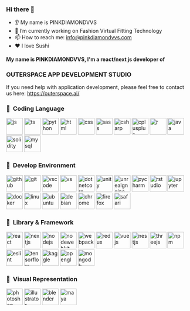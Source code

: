 ### Hi there 👋
* 👂 My name is PINKDIAMONDVVS
* 🔭 I’m currently working on Fashion Virtual Fitting Technology
* 📫 How to reach me: info@pinkdiamondvvs.com
* ❤️ I love Sushi
#### My name is PINKDIAMONDVVS, I'm a react/next js developer of

### OUTERSPACE APP DEVELOPMENT STUDIO
If you need help with application development, please feel free to contact us here: 
https://outerspace.ai/

<h3> 🚀 &nbsp;Coding Language</h3>
<p align="left">
         <img src="https://cdn.jsdelivr.net/gh/devicons/devicon/icons/javascript/javascript-plain.svg" alt="js" width="45" height="45"/>
         <img src="https://cdn.jsdelivr.net/gh/devicons/devicon/icons/typescript/typescript-original.svg" alt="ts" width="45" height="45"/>
         <img src="https://cdn.jsdelivr.net/gh/devicons/devicon/icons/python/python-original.svg" alt="python" width="45" height="45"/>
         <img src="https://cdn.jsdelivr.net/gh/devicons/devicon/icons/html5/html5-original.svg" alt="html" width="45" height="45"/>
         <img src="https://cdn.jsdelivr.net/gh/devicons/devicon/icons/css3/css3-original.svg" alt="css" width="45" height="45" />
         <img src="https://cdn.jsdelivr.net/gh/devicons/devicon/icons/sass/sass-original.svg" alt="sass" width="45" height="45"/>
         <img src="https://cdn.jsdelivr.net/gh/devicons/devicon/icons/csharp/csharp-original.svg" alt="csharp" width="45" height="45" />
         <img src="https://cdn.jsdelivr.net/gh/devicons/devicon/icons/cplusplus/cplusplus-original.svg" alt="cplusplus" width="45" height="45"/>
         <img src="https://cdn.jsdelivr.net/gh/devicons/devicon/icons/r/r-original.svg" alt="r" width="45" height="45"/>
         <img src="https://cdn.jsdelivr.net/gh/devicons/devicon/icons/java/java-original.svg" alt="java" width="45" height="45"/>
         <img src="https://cdn.jsdelivr.net/gh/devicons/devicon/icons/solidity/solidity-original.svg" alt="solidity" width="45" height="45" />          
         <img src="https://cdn.jsdelivr.net/gh/devicons/devicon/icons/mysql/mysql-original.svg" alt="mysql" width="45" height="45"/>
           
</p>

<h3> 🚀 &nbsp;Develop Environment</h3>
<p align="left">
         <img src="https://cdn.jsdelivr.net/gh/devicons/devicon/icons/github/github-original.svg" alt="github" width="45" height="45"/>
         <img src="https://cdn.jsdelivr.net/gh/devicons/devicon/icons/git/git-original.svg" alt="git" width="45" height="45"/>
         <img src="https://cdn.jsdelivr.net/gh/devicons/devicon/icons/vscode/vscode-original.svg" alt="vscode" width="45" height="45"/>
         <img src="https://cdn.jsdelivr.net/gh/devicons/devicon/icons/visualstudio/visualstudio-plain.svg" alt="vs" width="45" height="45"/>
         <img src="https://cdn.jsdelivr.net/gh/devicons/devicon/icons/dotnetcore/dotnetcore-original.svg" alt="dotnetcore" width="45" height="45"/>
         <img src="https://cdn.jsdelivr.net/gh/devicons/devicon/icons/unity/unity-original.svg" alt="unity" width="45" height="45"/>
         <img src="https://cdn.jsdelivr.net/gh/devicons/devicon/icons/unrealengine/unrealengine-original.svg" alt="unrealgngine" width="45" height="45"/>
         <img src="https://cdn.jsdelivr.net/gh/devicons/devicon/icons/pycharm/pycharm-original.svg" alt="pycharm" width="45" height="45"/>
         <img src="https://cdn.jsdelivr.net/gh/devicons/devicon/icons/rstudio/rstudio-original.svg" alt="rstudio" width="45" height="45"/>
         <img src="https://cdn.jsdelivr.net/gh/devicons/devicon/icons/jupyter/jupyter-original.svg" alt="jupyter" width="45" height="45"/>
         <img src="https://cdn.jsdelivr.net/gh/devicons/devicon/icons/docker/docker-original.svg" alt="docker" width="45" height="45"/>
         <img src="https://cdn.jsdelivr.net/gh/devicons/devicon/icons/linux/linux-original.svg" alt="linux" width="45" height="45"/>
         <img src="https://cdn.jsdelivr.net/gh/devicons/devicon/icons/ubuntu/ubuntu-plain.svg" alt="ubuntu" width="45" height="45"/> 
         <img src="https://cdn.jsdelivr.net/gh/devicons/devicon/icons/debian/debian-original.svg" alt="debian" width="45" height="45"/>
         <img src="https://cdn.jsdelivr.net/gh/devicons/devicon/icons/chrome/chrome-original.svg" alt="chrome" width="45" height="45"/>
         <img src="https://cdn.jsdelivr.net/gh/devicons/devicon/icons/firefox/firefox-original.svg" alt="firefox" width="45" height="45"/>
         <img src="https://cdn.jsdelivr.net/gh/devicons/devicon/icons/safari/safari-original.svg" alt="safari" width="45" height="45"/>
          
</p>

<h3> 🚀 &nbsp;Library & Framework</h3>
<p align="left">
         <img src="https://cdn.jsdelivr.net/gh/devicons/devicon/icons/react/react-original.svg" alt="react" width="45" height="45"/>
         <img src="https://cdn.jsdelivr.net/gh/devicons/devicon/icons/nextjs/nextjs-original.svg" alt="nextjs" width="45" height="45"/>
         <img src="https://cdn.jsdelivr.net/gh/devicons/devicon/icons/nodejs/nodejs-original.svg" alt="nodejs" width="45" height="45"/>
         <img src="https://cdn.jsdelivr.net/gh/devicons/devicon/icons/nodewebkit/nodewebkit-original.svg" alt="nodewebkit" width="45" height="45"/>
         <img src="https://cdn.jsdelivr.net/gh/devicons/devicon/icons/webpack/webpack-original.svg" alt="webpack" width="45" height="45"/>
         <img src="https://cdn.jsdelivr.net/gh/devicons/devicon/icons/redux/redux-original.svg" alt="redux" width="45" height="45"/>
         <img src="https://cdn.jsdelivr.net/gh/devicons/devicon/icons/vuejs/vuejs-original.svg" alt="vuejs" width="45" height="45"/>
         <img src="https://cdn.jsdelivr.net/gh/devicons/devicon/icons/nestjs/nestjs-plain.svg" alt="nestjs" width="45" height="45"/>
         <img src="https://cdn.jsdelivr.net/gh/devicons/devicon/icons/threejs/threejs-original.svg" alt="threejs" width="45" height="45"/>
         <img src="https://cdn.jsdelivr.net/gh/devicons/devicon/icons/npm/npm-original-wordmark.svg" alt="npm" width="45" height="45"/>
         <img src="https://cdn.jsdelivr.net/gh/devicons/devicon/icons/eslint/eslint-original.svg" alt="eslint" width="45" height="45"/>
         <img src="https://cdn.jsdelivr.net/gh/devicons/devicon/icons/tensorflow/tensorflow-original.svg" alt="tensorflow" width="45" height="45"/>
         <img src="https://cdn.jsdelivr.net/gh/devicons/devicon/icons/kaggle/kaggle-original.svg" alt="kaggle" width="45" height="45"/>
         <img src="https://cdn.jsdelivr.net/gh/devicons/devicon/icons/opengl/opengl-original.svg" alt="opengl" width="45" height="45"/>
         <img src="https://cdn.jsdelivr.net/gh/devicons/devicon/icons/mongodb/mongodb-original.svg" alt="mongodb" width="45" height="45"/>
         
</p>

<h3> 🚀 &nbsp;Visual Representation</h3>
<p align="left">
         <img src="https://cdn.jsdelivr.net/gh/devicons/devicon/icons/photoshop/photoshop-plain.svg" alt="photoshop" width="45" height="45"/>
         <img src="https://cdn.jsdelivr.net/gh/devicons/devicon/icons/illustrator/illustrator-plain.svg" alt="illustrator" width="45" height="45"/>
         <img src="https://cdn.jsdelivr.net/gh/devicons/devicon/icons/blender/blender-original.svg" alt="blender" width="45" height="45"/>
         <img src="https://cdn.jsdelivr.net/gh/devicons/devicon/icons/maya/maya-original.svg" alt="maya" width="45" height="45"/>
</p>








         
                    

                    
          


<!--
**PINKDIAMONDVVS/PINKDIAMONDVVS** is a ✨ _special_ ✨ repository because its `README.md` (this file) appears on your GitHub profile.

Here are some ideas to get you started:

- 🔭 I’m currently working on ...
- 🌱 I’m currently learning ...
- 👯 I’m looking to collaborate on ...
- 🤔 I’m looking for help with ...
- 💬 Ask me about ...
- 📫 How to reach me: ...
- 😄 Pronouns: ...
- ⚡ Fun fact: ...
-->
